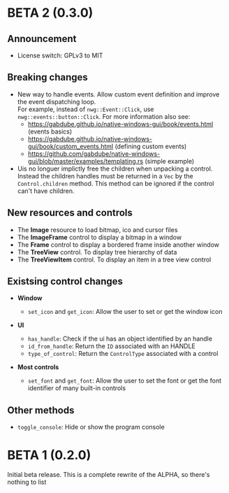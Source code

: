 # BETA 2 (0.3.0)

## Announcement

* License switch: GPLv3 to MIT 


## Breaking changes

* New way to handle events. Allow custom event definition and improve the event dispatching loop.  
For example, instead of `nwg::Event::Click`, use `nwg::events::button::Click`. 
For more information also see: 
  * https://gabdube.github.io/native-windows-gui/book/events.html (events basics)
  * https://gabdube.github.io/native-windows-gui/book/custom_events.html (defining custom events)
  * https://github.com/gabdube/native-windows-gui/blob/master/examples/templating.rs (simple example)
* Uis no longuer implictly free the children when unpacking a control. Instead the children handles
  must be returned in a `Vec` by the `Control.children` method. This method can be ignored if the
  control can't have children.


## New resources and controls

* The **Image** resource to load bitmap, ico and cursor files
* The **ImageFrame** control to display a bitmap in a window
* The **Frame** control to display a bordered frame inside another window
* The **TreeView** control. To display tree hierarchy of data
* The **TreeViewItem** control. To display an item in a tree view control


## Existsing control changes

* **Window**
    * `set_icon` and `get_icon`: Allow the user to set or get the window icon  
* **UI**
  * `has_handle`: Check if the ui has an object identified by an handle
  * `id_from_handle`: Return the `ID` associated with an HANDLE
  * `type_of_control`: Return the `ControlType` associated with a control

* **Most controls**
  * `set_font` and `get_font`: Allow the user to set the font or get the font identifier of many built-in controls  


## Other methods

* `toggle_console`: Hide or show the program console


# BETA 1 (0.2.0)

Initial beta release. This is a complete rewrite of the ALPHA, so there's nothing to list
